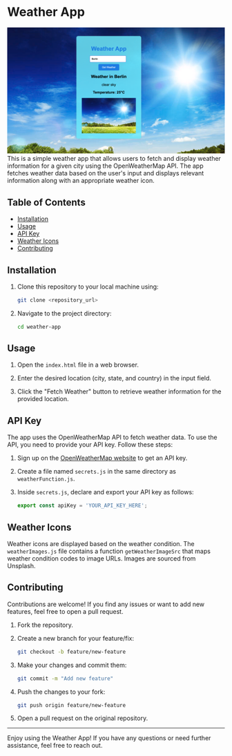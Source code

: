 # Weather App
![Alt text](<Screenshot 2023-08-14 at 8.47.46 PM.png>)
This is a simple weather app that allows users to fetch and display weather information for a given city using the OpenWeatherMap API. The app fetches weather data based on the user's input and displays relevant information along with an appropriate weather icon.

## Table of Contents

- [Installation](#installation)
- [Usage](#usage)
- [API Key](#api-key)
- [Weather Icons](#weather-icons)
- [Contributing](#contributing)

## Installation

1. Clone this repository to your local machine using:
   ```sh
   git clone <repository_url>
   ```

2. Navigate to the project directory:
   ```sh
   cd weather-app
   ```

## Usage

1. Open the `index.html` file in a web browser.

2. Enter the desired location (city, state, and country) in the input field.

3. Click the "Fetch Weather" button to retrieve weather information for the provided location.

## API Key

The app uses the OpenWeatherMap API to fetch weather data. To use the API, you need to provide your API key. Follow these steps:

1. Sign up on the [OpenWeatherMap website](https://home.openweathermap.org/users/sign_up) to get an API key.

2. Create a file named `secrets.js` in the same directory as `weatherFunction.js`.

3. Inside `secrets.js`, declare and export your API key as follows:
   ```javascript
   export const apiKey = 'YOUR_API_KEY_HERE';
   ```

## Weather Icons

Weather icons are displayed based on the weather condition. The `weatherImages.js` file contains a function `getWeatherImageSrc` that maps weather condition codes to image URLs. Images are sourced from Unsplash.

## Contributing

Contributions are welcome! If you find any issues or want to add new features, feel free to open a pull request.

1. Fork the repository.

2. Create a new branch for your feature/fix:
   ```sh
   git checkout -b feature/new-feature
   ```

3. Make your changes and commit them:
   ```sh
   git commit -m "Add new feature"
   ```

4. Push the changes to your fork:
   ```sh
   git push origin feature/new-feature
   ```

5. Open a pull request on the original repository.


---

Enjoy using the Weather App! If you have any questions or need further assistance, feel free to reach out.
